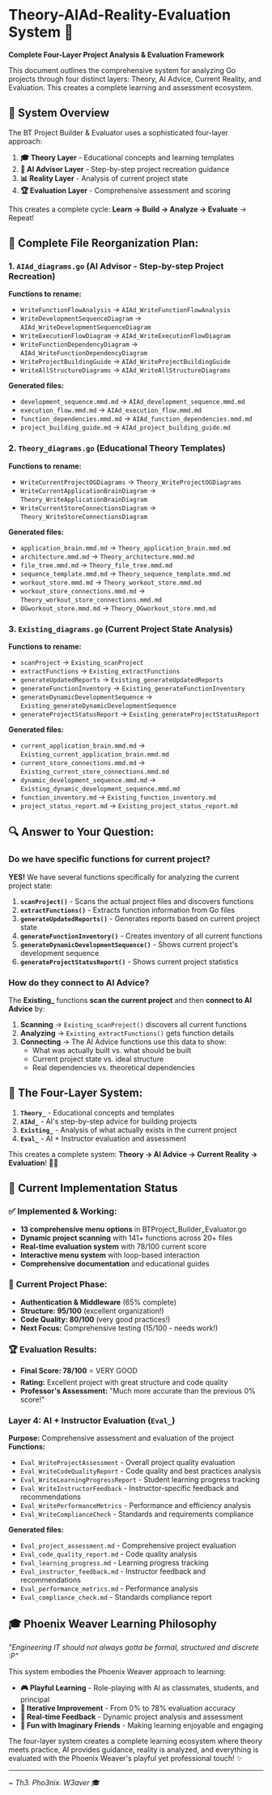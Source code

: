 # Theory-AIAd-Reality-Evaluation System 🎯

**Complete Four-Layer Project Analysis & Evaluation Framework**

This document outlines the comprehensive system for analyzing Go projects through four distinct layers: Theory, AI Advice, Current Reality, and Evaluation. This creates a complete learning and assessment ecosystem.

## 🌟 **System Overview**

The BT Project Builder & Evaluator uses a sophisticated four-layer approach:

1. **🎓 Theory Layer** - Educational concepts and learning templates
2. **🤖 AI Advisor Layer** - Step-by-step project recreation guidance  
3. **📊 Reality Layer** - Analysis of current project state
4. **🏆 Evaluation Layer** - Comprehensive assessment and scoring

This creates a complete cycle: **Learn → Build → Analyze → Evaluate** → Repeat!

## 🎯 **Complete File Reorganization Plan:**

### **1. `AIAd_diagrams.go` (AI Advisor - Step-by-step Project Recreation)**
**Functions to rename:**
- `WriteFunctionFlowAnalysis` → `AIAd_WriteFunctionFlowAnalysis`
- `WriteDevelopmentSequenceDiagram` → `AIAd_WriteDevelopmentSequenceDiagram`
- `WriteExecutionFlowDiagram` → `AIAd_WriteExecutionFlowDiagram`
- `WriteFunctionDependencyDiagram` → `AIAd_WriteFunctionDependencyDiagram`
- `WriteProjectBuildingGuide` → `AIAd_WriteProjectBuildingGuide`
- `WriteAllStructureDiagrams` → `AIAd_WriteAllStructureDiagrams`

**Generated files:**
- `development_sequence.mmd.md` → `AIAd_development_sequence.mmd.md`
- `execution_flow.mmd.md` → `AIAd_execution_flow.mmd.md`
- `function_dependencies.mmd.md` → `AIAd_function_dependencies.mmd.md`
- `project_building_guide.md` → `AIAd_project_building_guide.md`

### **2. `Theory_diagrams.go` (Educational Theory Templates)**
**Functions to rename:**
- `WriteCurrentProjectOGDiagrams` → `Theory_WriteProjectOGDiagrams`
- `WriteCurrentApplicationBrainDiagram` → `Theory_WriteApplicationBrainDiagram`
- `WriteCurrentStoreConnectionsDiagram` → `Theory_WriteStoreConnectionsDiagram`

**Generated files:**
- `application_brain.mmd.md` → `Theory_application_brain.mmd.md`
- `architecture.mmd.md` → `Theory_architecture.mmd.md`
- `file_tree.mmd.md` → `Theory_file_tree.mmd.md`
- `sequence_template.mmd.md` → `Theory_sequence_template.mmd.md`
- `workout_store.mmd.md` → `Theory_workout_store.mmd.md`
- `workout_store_connections.mmd.md` → `Theory_workout_store_connections.mmd.md`
- `OGworkout_store.mmd.md` → `Theory_OGworkout_store.mmd.md`

### **3. `Existing_diagrams.go` (Current Project State Analysis)**
**Functions to rename:**
- `scanProject` → `Existing_scanProject`
- `extractFunctions` → `Existing_extractFunctions`
- `generateUpdatedReports` → `Existing_generateUpdatedReports`
- `generateFunctionInventory` → `Existing_generateFunctionInventory`
- `generateDynamicDevelopmentSequence` → `Existing_generateDynamicDevelopmentSequence`
- `generateProjectStatusReport` → `Existing_generateProjectStatusReport`

**Generated files:**
- `current_application_brain.mmd.md` → `Existing_current_application_brain.mmd.md`
- `current_store_connections.mmd.md` → `Existing_current_store_connections.mmd.md`
- `dynamic_development_sequence.mmd.md` → `Existing_dynamic_development_sequence.mmd.md`
- `function_inventory.md` → `Existing_function_inventory.md`
- `project_status_report.md` → `Existing_project_status_report.md`

## 🔍 **Answer to Your Question:**

### **Do we have specific functions for current project?**

**YES!** We have several functions specifically for analyzing the current project state:

1. **`scanProject()`** - Scans the actual project files and discovers functions
2. **`extractFunctions()`** - Extracts function information from Go files
3. **`generateUpdatedReports()`** - Generates reports based on current project state
4. **`generateFunctionInventory()`** - Creates inventory of all current functions
5. **`generateDynamicDevelopmentSequence()`** - Shows current project's development sequence
6. **`generateProjectStatusReport()`** - Shows current project statistics

### **How do they connect to AI Advice?**

The **Existing_** functions **scan the current project** and then **connect to AI Advice** by:

1. **Scanning** → `Existing_scanProject()` discovers all current functions
2. **Analyzing** → `Existing_extractFunctions()` gets function details
3. **Connecting** → The AI Advice functions use this data to show:
   - What was actually built vs. what should be built
   - Current project state vs. ideal structure
   - Real dependencies vs. theoretical dependencies

## 🎯 **The Four-Layer System:**

1. **`Theory_`** - Educational concepts and templates
2. **`AIAd_`** - AI's step-by-step advice for building projects
3. **`Existing_`** - Analysis of what actually exists in the current project
4. **`Eval_`** - AI + Instructor evaluation and assessment

This creates a complete system: **Theory → AI Advice → Current Reality → Evaluation**! 🎯✨

## 🚀 **Current Implementation Status**

### ✅ **Implemented & Working:**
- **13 comprehensive menu options** in BTProject_Builder_Evaluator.go
- **Dynamic project scanning** with 141+ functions across 20+ files
- **Real-time evaluation system** with 78/100 current score
- **Interactive menu system** with loop-based interaction
- **Comprehensive documentation** and educational guides

### 🎯 **Current Project Phase:**
- **Authentication & Middleware** (65% complete)
- **Structure: 95/100** (excellent organization!)
- **Code Quality: 80/100** (very good practices!)
- **Next Focus:** Comprehensive testing (15/100 - needs work!)

### 🏆 **Evaluation Results:**
- **Final Score: 78/100** ⭐ VERY GOOD
- **Rating:** Excellent project with great structure and code quality
- **Professor's Assessment:** "Much more accurate than the previous 0% score!"

### **Layer 4: AI + Instructor Evaluation (`Eval_`)**
**Purpose:** Comprehensive assessment and evaluation of the project
**Functions:**
- `Eval_WriteProjectAssessment` - Overall project quality evaluation
- `Eval_WriteCodeQualityReport` - Code quality and best practices analysis
- `Eval_WriteLearningProgressReport` - Student learning progress tracking
- `Eval_WriteInstructorFeedback` - Instructor-specific feedback and recommendations
- `Eval_WritePerformanceMetrics` - Performance and efficiency analysis
- `Eval_WriteComplianceCheck` - Standards and requirements compliance

**Generated files:**
- `Eval_project_assessment.md` - Comprehensive project evaluation
- `Eval_code_quality_report.md` - Code quality analysis
- `Eval_learning_progress.md` - Learning progress tracking
- `Eval_instructor_feedback.md` - Instructor feedback and recommendations
- `Eval_performance_metrics.md` - Performance analysis
- `Eval_compliance_check.md` - Standards compliance report

## 🎓 **Phoenix Weaver Learning Philosophy**

*"Engineering IT should not always gotta be formal, structured and discrete :P"*

This system embodies the Phoenix Weaver approach to learning:
- **🎮 Playful Learning** - Role-playing with AI as classmates, students, and principal
- **🔄 Iterative Improvement** - From 0% to 78% evaluation accuracy
- **🎯 Real-time Feedback** - Dynamic project analysis and assessment
- **🌟 Fun with Imaginary Friends** - Making learning enjoyable and engaging

The four-layer system creates a complete learning ecosystem where theory meets practice, AI provides guidance, reality is analyzed, and everything is evaluated with the Phoenix Weaver's playful yet professional touch! ✨

---

*~ Th3. Pho3nix. W3aver* 🎓